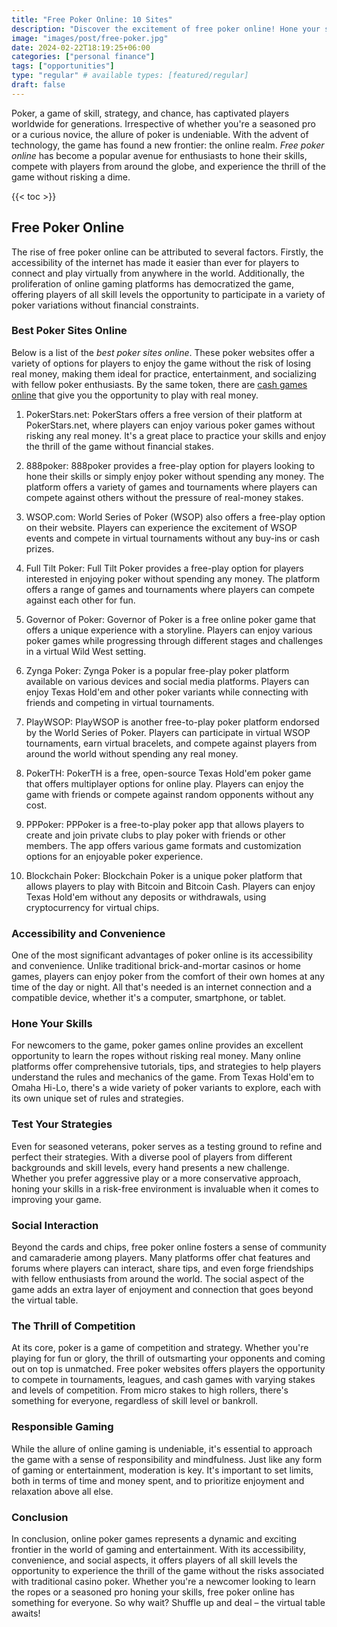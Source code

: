 ```yaml
---
title: "Free Poker Online: 10 Sites"
description: "Discover the excitement of free poker online! Hone your skills, compete with players worldwide, and experience the thrill of the game without risking a dime."
image: "images/post/free-poker.jpg"
date: 2024-02-22T18:19:25+06:00
categories: ["personal finance"]
tags: ["opportunities"]
type: "regular" # available types: [featured/regular]
draft: false
---
```


Poker, a game of skill, strategy, and chance, has captivated players worldwide for generations. Irrespective of whether you're a seasoned pro or a curious novice, the allure of poker is undeniable. With the advent of technology, the game has found a new frontier: the online realm. _Free poker online_ has become a popular avenue for enthusiasts to hone their skills, compete with players from around the globe, and experience the thrill of the game without risking a dime.

{{< toc >}}

## Free Poker Online

The rise of free poker online can be attributed to several factors. Firstly, the accessibility of the internet has made it easier than ever for players to connect and play virtually from anywhere in the world. Additionally, the proliferation of online gaming platforms has democratized the game, offering players of all skill levels the opportunity to participate in a variety of poker variations without financial constraints.

### Best Poker Sites Online

Below is a list of the _best poker sites online_. These poker websites offer a variety of options for players to enjoy the game without the risk of losing real money, making them ideal for practice, entertainment, and socializing with fellow poker enthusiasts. By the same token, there are [cash games online](/blog/cash-games-online) that give you the opportunity to play with real money.

1. PokerStars.net: PokerStars offers a free version of their platform at PokerStars.net, where players can enjoy various poker games without risking any real money. It's a great place to practice your skills and enjoy the thrill of the game without financial stakes.

2. 888poker: 888poker provides a free-play option for players looking to hone their skills or simply enjoy poker without spending any money. The platform offers a variety of games and tournaments where players can compete against others without the pressure of real-money stakes.

3. WSOP.com: World Series of Poker (WSOP) also offers a free-play option on their website. Players can experience the excitement of WSOP events and compete in virtual tournaments without any buy-ins or cash prizes.

4. Full Tilt Poker: Full Tilt Poker provides a free-play option for players interested in enjoying poker without spending any money. The platform offers a range of games and tournaments where players can compete against each other for fun.

5. Governor of Poker: Governor of Poker is a free online poker game that offers a unique experience with a storyline. Players can enjoy various poker games while progressing through different stages and challenges in a virtual Wild West setting.

6. Zynga Poker: Zynga Poker is a popular free-play poker platform available on various devices and social media platforms. Players can enjoy Texas Hold'em and other poker variants while connecting with friends and competing in virtual tournaments.

7. PlayWSOP: PlayWSOP is another free-to-play poker platform endorsed by the World Series of Poker. Players can participate in virtual WSOP tournaments, earn virtual bracelets, and compete against players from around the world without spending any real money.

8. PokerTH: PokerTH is a free, open-source Texas Hold'em poker game that offers multiplayer options for online play. Players can enjoy the game with friends or compete against random opponents without any cost.

9. PPPoker: PPPoker is a free-to-play poker app that allows players to create and join private clubs to play poker with friends or other members. The app offers various game formats and customization options for an enjoyable poker experience.

10. Blockchain Poker: Blockchain Poker is a unique poker platform that allows players to play with Bitcoin and Bitcoin Cash. Players can enjoy Texas Hold'em without any deposits or withdrawals, using cryptocurrency for virtual chips.

### Accessibility and Convenience

One of the most significant advantages of poker online is its accessibility and convenience. Unlike traditional brick-and-mortar casinos or home games, players can enjoy poker from the comfort of their own homes at any time of the day or night. All that's needed is an internet connection and a compatible device, whether it's a computer, smartphone, or tablet.

### Hone Your Skills

For newcomers to the game, poker games online provides an excellent opportunity to learn the ropes without risking real money. Many online platforms offer comprehensive tutorials, tips, and strategies to help players understand the rules and mechanics of the game. From Texas Hold'em to Omaha Hi-Lo, there's a wide variety of poker variants to explore, each with its own unique set of rules and strategies.

### Test Your Strategies

Even for seasoned veterans, poker serves as a testing ground to refine and perfect their strategies. With a diverse pool of players from different backgrounds and skill levels, every hand presents a new challenge. Whether you prefer aggressive play or a more conservative approach, honing your skills in a risk-free environment is invaluable when it comes to improving your game.

### Social Interaction

Beyond the cards and chips, free poker online fosters a sense of community and camaraderie among players. Many platforms offer chat features and forums where players can interact, share tips, and even forge friendships with fellow enthusiasts from around the world. The social aspect of the game adds an extra layer of enjoyment and connection that goes beyond the virtual table.

### The Thrill of Competition

At its core, poker is a game of competition and strategy. Whether you're playing for fun or glory, the thrill of outsmarting your opponents and coming out on top is unmatched. Free poker websites offers players the opportunity to compete in tournaments, leagues, and cash games with varying stakes and levels of competition. From micro stakes to high rollers, there's something for everyone, regardless of skill level or bankroll.

### Responsible Gaming

While the allure of online gaming is undeniable, it's essential to approach the game with a sense of responsibility and mindfulness. Just like any form of gaming or entertainment, moderation is key. It's important to set limits, both in terms of time and money spent, and to prioritize enjoyment and relaxation above all else.

### Conclusion

In conclusion, online poker games represents a dynamic and exciting frontier in the world of gaming and entertainment. With its accessibility, convenience, and social aspects, it offers players of all skill levels the opportunity to experience the thrill of the game without the risks associated with traditional casino poker. Whether you're a newcomer looking to learn the ropes or a seasoned pro honing your skills, free poker online has something for everyone. So why wait? Shuffle up and deal – the virtual table awaits!
